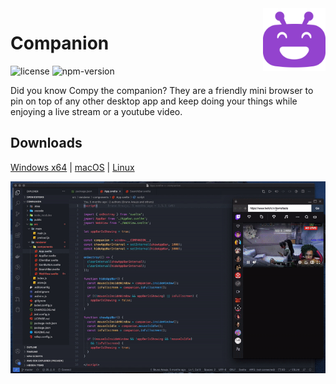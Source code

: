 <img align="right" width="100" src="public/images/compy.svg" />

# Companion

![license][license-badge]
![npm-version][npm-version]

Did you know Compy the companion? They are a friendly mini browser to pin on top of any other desktop app and keep doing your things while enjoying a live stream or a youtube video.

## Downloads

[Windows x64][win-download] | [macOS][mac-download] | [Linux][linux-download]

![Screenshot][screenshot]

[screenshot]: public/images/screenshot.gif
[license-badge]: https://img.shields.io/github/license/brunurd/companion
[npm-version]: https://img.shields.io/github/package-json/v/brunurd/companion
[linux-download]: https://github.com/brunurd/companion/releases/download/v1.5.3/Companion-1.5.3.AppImage
[mac-download]: https://github.com/brunurd/companion/releases/download/v1.5.3/Companion-1.5.3.dmg
[win-download]: https://github.com/brunurd/companion/releases/download/v1.5.3/Companion.1.5.3.exe
